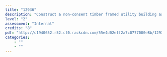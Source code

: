 ```yaml
---
title: "12936"
description: "Construct a non-consent timber framed utility building as a BCATS project"
level: "2"
assessment: "Internal"
credits: "8"
pdf: "http://c1940652.r52.cf0.rackcdn.com/55e4d02eff2a7c0777000e8b/12936.pdf"
categories:
    - ""
    - ""
---
```

